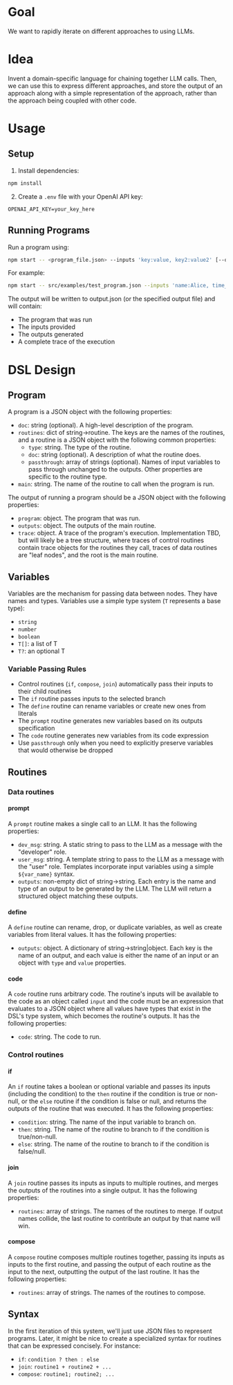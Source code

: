 # Goal

We want to rapidly iterate on different approaches to using LLMs.

# Idea

Invent a domain-specific language for chaining together LLM calls. Then, we can use this to express different approaches, and store the output of an approach along with a simple representation of the approach, rather than the approach being coupled with other code.

# Usage

## Setup

1. Install dependencies:
```bash
npm install
```

2. Create a `.env` file with your OpenAI API key:
```
OPENAI_API_KEY=your_key_here
```

## Running Programs

Run a program using:
```bash
npm start -- <program_file.json> --inputs 'key:value, key2:value2' [--output output.json]
```

For example:
```bash
npm start -- src/examples/test_program.json --inputs 'name:Alice, time_of_day:morning'
```

The output will be written to output.json (or the specified output file) and will contain:
- The program that was run
- The inputs provided
- The outputs generated
- A complete trace of the execution

# DSL Design

## Program

A program is a JSON object with the following properties:
- `doc`: string (optional). A high-level description of the program.
- `routines`: dict of string->routine. The keys are the names of the routines, and a routine is a JSON object with the following common properties:
  - `type`: string. The type of the routine.
  - `doc`: string (optional). A description of what the routine does.
  - `passthrough`: array of strings (optional). Names of input variables to pass through unchanged to the outputs.
  Other properties are specific to the routine type.
- `main`: string. The name of the routine to call when the program is run.

The output of running a program should be a JSON object with the following properties:
- `program`: object. The program that was run.
- `outputs`: object. The outputs of the main routine.
- `trace`: object. A trace of the program's execution. Implementation TBD, but will likely be a tree structure, where traces of control routines contain trace objects for the routines they call, traces of data routines are "leaf nodes", and the root is the main routine.

## Variables

Variables are the mechanism for passing data between nodes. They have names and types. Variables use a simple type system (`T` represents a base type):
- `string`
- `number`
- `boolean`
- `T[]`: a list of T
- `T?`: an optional T

### Variable Passing Rules
- Control routines (`if`, `compose`, `join`) automatically pass their inputs to their child routines
- The `if` routine passes inputs to the selected branch
- The `define` routine can rename variables or create new ones from literals
- The `prompt` routine generates new variables based on its outputs specification
- The `code` routine generates new variables from its code expression
- Use `passthrough` only when you need to explicitly preserve variables that would otherwise be dropped

## Routines

### Data routines

#### prompt

A `prompt` routine makes a single call to an LLM. It has the following properties:

- `dev_msg`: string. A static string to pass to the LLM as a message with the "developer" role.
- `user_msg`: string. A template string to pass to the LLM as a message with the "user" role. Templates incorporate input variables using a simple `${var_name}` syntax.
- `outputs`: non-empty dict of string->string. Each entry is the name and type of an output to be generated by the LLM. The LLM will return a structured object matching these outputs.

#### define

A `define` routine can rename, drop, or duplicate variables, as well as create variables from literal values. It has the following properties:
- `outputs`: object. A dictionary of string->string|object. Each key is the name of an output, and each value is either the name of an input or an object with `type` and `value` properties.

#### code

A `code` routine runs arbitrary code. The routine's inputs will be available to the code as an object called `input` and the code must be an expression that evaluates to a JSON object where all values have types that exist in the DSL's type system, which becomes the routine's outputs. It has the following properties:
- `code`: string. The code to run.

### Control routines

#### if

An `if` routine takes a boolean or optional variable and passes its inputs (including the condition) to the `then` routine if the condition is true or non-null, or the `else` routine if the condition is false or null, and returns the outputs of the routine that was executed. It has the following properties:
- `condition`: string. The name of the input variable to branch on.
- `then`: string. The name of the routine to branch to if the condition is true/non-null.
- `else`: string. The name of the routine to branch to if the condition is false/null.

#### join

A `join` routine passes its inputs as inputs to multiple routines, and merges the outputs of the routines into a single output. It has the following properties:
- `routines`: array of strings. The names of the routines to merge. If output names collide, the last routine to contribute an output by that name will win.

#### compose

A `compose` routine composes multiple routines together, passing its inputs as inputs to the first routine, and passing the output of each routine as the input to the next, outputting the output of the last routine. It has the following properties:
- `routines`: array of strings. The names of the routines to compose.

## Syntax

In the first iteration of this system, we'll just use JSON files to represent programs. Later, it might be nice to create a specialized syntax for routines that can be expressed concisely. For instance:
- `if`: `condition ? then : else`
- `join`: `routine1 + routine2 + ...`
- `compose`: `routine1; routine2; ...`
